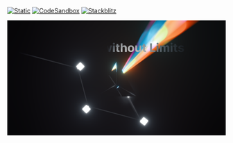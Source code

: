 [![Static](https://img.shields.io/badge/demo-%23646CFF.svg?logo=html5&logoColor=white)](https://pmndrs.github.io/examples/nextjs-prism)
[![CodeSandbox](https://img.shields.io/badge/codesandbox-040404?logo=codesandbox&logoColor=DBDBDB)](https://codesandbox.io/s/github/pmndrs/examples/tree/main/demos/nextjs-prism)
[![Stackblitz](https://img.shields.io/badge/stackblitz-fff?logo=Stackblitz&logoColor=1389FD)](https://stackblitz.com/github/pmndrs/examples/tree/main/demos/nextjs-prism)

![](thumbnail.png)
